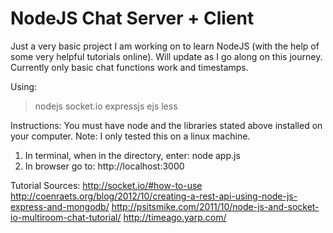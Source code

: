 NodeJS Chat Server + Client 
===========
Just a very basic project I am working on to learn NodeJS (with the help of some very helpful tutorials online). Will update as I go along on this journey. Currently only basic chat functions work and timestamps.

Using:
>nodejs
>socket.io
>expressjs
>ejs
>less

Instructions:
You must have node and the libraries stated above installed on your computer. Note: I only tested this on a linux machine.

1. In terminal, when in the directory, enter: node app.js
2. In browser go to: http://localhost:3000


Tutorial Sources:
http://socket.io/#how-to-use
http://coenraets.org/blog/2012/10/creating-a-rest-api-using-node-js-express-and-mongodb/
http://psitsmike.com/2011/10/node-js-and-socket-io-multiroom-chat-tutorial/
http://timeago.yarp.com/

